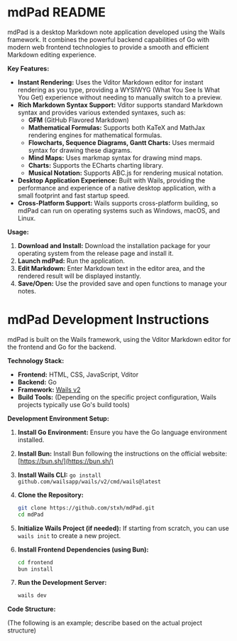 # mdPad README

mdPad is a desktop Markdown note application developed using the Wails framework. It combines the powerful backend capabilities of Go with modern web frontend technologies to provide a smooth and efficient Markdown editing experience.

**Key Features:**

* **Instant Rendering:** Uses the Vditor Markdown editor for instant rendering as you type, providing a WYSIWYG (What You See Is What You Get) experience without needing to manually switch to a preview.
* **Rich Markdown Syntax Support:** Vditor supports standard Markdown syntax and provides various extended syntaxes, such as:
  * **GFM** (GitHub Flavored Markdown)
  * **Mathematical Formulas:** Supports both KaTeX and MathJax rendering engines for mathematical formulas.
  * **Flowcharts, Sequence Diagrams, Gantt Charts:** Uses mermaid syntax for drawing these diagrams.
  * **Mind Maps:** Uses markmap syntax for drawing mind maps.
  * **Charts:** Supports the ECharts charting library.
  * **Musical Notation:** Supports ABC.js for rendering musical notation.
* **Desktop Application Experience:** Built with Wails, providing the performance and experience of a native desktop application, with a small footprint and fast startup speed.
* **Cross-Platform Support:** Wails supports cross-platform building, so mdPad can run on operating systems such as Windows, macOS, and Linux.

**Usage:**

1. **Download and Install:** Download the installation package for your operating system from the release page and install it.
2. **Launch mdPad:** Run the application.
3. **Edit Markdown:** Enter Markdown text in the editor area, and the rendered result will be displayed instantly.
4. **Save/Open:** Use the provided save and open functions to manage your notes.

# mdPad Development Instructions

mdPad is built on the Wails framework, using the Vditor Markdown editor for the frontend and Go for the backend.

**Technology Stack:**

* **Frontend:** HTML, CSS, JavaScript, Vditor
* **Backend:** Go
* **Framework:** [Wails v2](https://wails.io)
* **Build Tools:** (Depending on the specific project configuration, Wails projects typically use Go's build tools)

**Development Environment Setup:**

1. **Install Go Environment:** Ensure you have the Go language environment installed.
2. **Install Bun:** Install Bun following the instructions on the official website: [https://bun.sh/](https://bun.sh/)
3. **Install Wails CLI:** `go install github.com/wailsapp/wails/v2/cmd/wails@latest`
4. **Clone the Repository:**

   ```bash
   git clone https://github.com/stxh/mdPad.git
   cd mdPad
   ```
5. **Initialize Wails Project (if needed):** If starting from scratch, you can use `wails init` to create a new project.
6. **Install Frontend Dependencies (using Bun):**

   ```bash
   cd frontend
   bun install
   ```
7. **Run the Development Server:**

   ```bash
   wails dev
   ```

**Code Structure:**

(The following is an example; describe based on the actual project structure)
